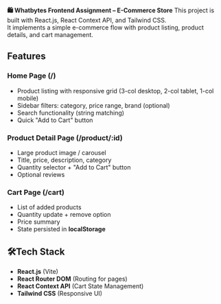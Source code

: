 **🛍️ Whatbytes Frontend Assignment – E-Commerce Store**
This project is built with React.js, React Context API, and Tailwind CSS.  
It implements a simple e-commerce flow with product listing, product details, and cart management.

## Features
### Home Page (/)
- Product listing with responsive grid (3-col desktop, 2-col tablet, 1-col mobile)
- Sidebar filters: category, price range, brand (optional)
- Search functionality (string matching)
- Quick "Add to Cart" button

### Product Detail Page (/product/:id)
- Large product image / carousel
- Title, price, description, category
- Quantity selector + "Add to Cart" button
- Optional reviews

### Cart Page (/cart)
- List of added products
- Quantity update + remove option
- Price summary
- State persisted in **localStorage**

## 🛠Tech Stack
- **React.js** (Vite)
- **React Router DOM** (Routing for pages)
- **React Context API** (Cart State Management)
- **Tailwind CSS** (Responsive UI)
